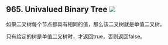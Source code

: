## 965. Univalued Binary Tree ![](https://img.shields.io/badge/-easy-green.svg)

如果二叉树每个节点都具有相同的值，那么该二叉树就是单值二叉树。

只有给定的树是单值二叉树时，才返回true，否则返回false。